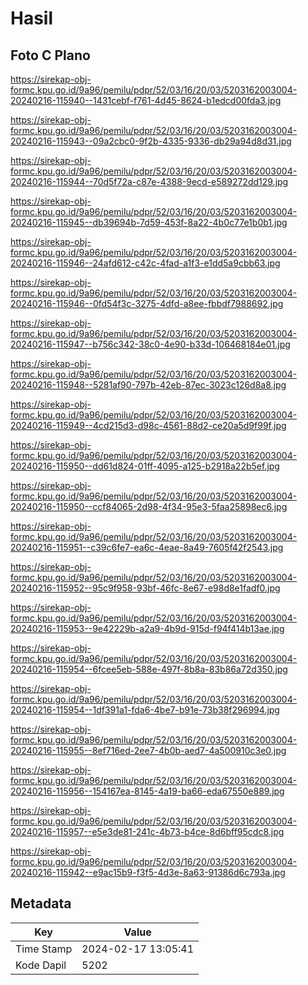 # Hasil

## Foto C Plano

https://sirekap-obj-formc.kpu.go.id/9a96/pemilu/pdpr/52/03/16/20/03/5203162003004-20240216-115940--1431cebf-f761-4d45-8624-b1edcd00fda3.jpg

https://sirekap-obj-formc.kpu.go.id/9a96/pemilu/pdpr/52/03/16/20/03/5203162003004-20240216-115943--09a2cbc0-9f2b-4335-9336-db29a94d8d31.jpg

https://sirekap-obj-formc.kpu.go.id/9a96/pemilu/pdpr/52/03/16/20/03/5203162003004-20240216-115944--70d5f72a-c87e-4388-9ecd-e589272dd129.jpg

https://sirekap-obj-formc.kpu.go.id/9a96/pemilu/pdpr/52/03/16/20/03/5203162003004-20240216-115945--db39694b-7d59-453f-8a22-4b0c77e1b0b1.jpg

https://sirekap-obj-formc.kpu.go.id/9a96/pemilu/pdpr/52/03/16/20/03/5203162003004-20240216-115946--24afd612-c42c-4fad-a1f3-e1dd5a9cbb63.jpg

https://sirekap-obj-formc.kpu.go.id/9a96/pemilu/pdpr/52/03/16/20/03/5203162003004-20240216-115946--0fd54f3c-3275-4dfd-a8ee-fbbdf7988692.jpg

https://sirekap-obj-formc.kpu.go.id/9a96/pemilu/pdpr/52/03/16/20/03/5203162003004-20240216-115947--b756c342-38c0-4e90-b33d-106468184e01.jpg

https://sirekap-obj-formc.kpu.go.id/9a96/pemilu/pdpr/52/03/16/20/03/5203162003004-20240216-115948--5281af90-797b-42eb-87ec-3023c126d8a8.jpg

https://sirekap-obj-formc.kpu.go.id/9a96/pemilu/pdpr/52/03/16/20/03/5203162003004-20240216-115949--4cd215d3-d98c-4561-88d2-ce20a5d9f99f.jpg

https://sirekap-obj-formc.kpu.go.id/9a96/pemilu/pdpr/52/03/16/20/03/5203162003004-20240216-115950--dd61d824-01ff-4095-a125-b2918a22b5ef.jpg

https://sirekap-obj-formc.kpu.go.id/9a96/pemilu/pdpr/52/03/16/20/03/5203162003004-20240216-115950--ccf84065-2d98-4f34-95e3-5faa25898ec6.jpg

https://sirekap-obj-formc.kpu.go.id/9a96/pemilu/pdpr/52/03/16/20/03/5203162003004-20240216-115951--c39c6fe7-ea6c-4eae-8a49-7605f42f2543.jpg

https://sirekap-obj-formc.kpu.go.id/9a96/pemilu/pdpr/52/03/16/20/03/5203162003004-20240216-115952--95c9f958-93bf-46fc-8e67-e98d8e1fadf0.jpg

https://sirekap-obj-formc.kpu.go.id/9a96/pemilu/pdpr/52/03/16/20/03/5203162003004-20240216-115953--9e42229b-a2a9-4b9d-915d-f94f414b13ae.jpg

https://sirekap-obj-formc.kpu.go.id/9a96/pemilu/pdpr/52/03/16/20/03/5203162003004-20240216-115954--6fcee5eb-588e-497f-8b8a-83b86a72d350.jpg

https://sirekap-obj-formc.kpu.go.id/9a96/pemilu/pdpr/52/03/16/20/03/5203162003004-20240216-115954--1df391a1-fda6-4be7-b91e-73b38f296994.jpg

https://sirekap-obj-formc.kpu.go.id/9a96/pemilu/pdpr/52/03/16/20/03/5203162003004-20240216-115955--8ef716ed-2ee7-4b0b-aed7-4a500910c3e0.jpg

https://sirekap-obj-formc.kpu.go.id/9a96/pemilu/pdpr/52/03/16/20/03/5203162003004-20240216-115956--154167ea-8145-4a19-ba66-eda67550e889.jpg

https://sirekap-obj-formc.kpu.go.id/9a96/pemilu/pdpr/52/03/16/20/03/5203162003004-20240216-115957--e5e3de81-241c-4b73-b4ce-8d6bff95cdc8.jpg

https://sirekap-obj-formc.kpu.go.id/9a96/pemilu/pdpr/52/03/16/20/03/5203162003004-20240216-115942--e9ac15b9-f3f5-4d3e-8a63-91386d6c793a.jpg


## Metadata

| Key        | Value               |
| ---------- | ------------------- |
| Time Stamp | 2024-02-17 13:05:41 |
| Kode Dapil | 5202                |



